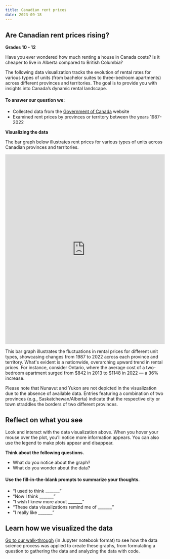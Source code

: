 ```yaml
---
title: Canadian rent prices
date: 2023-09-18
---
```

<h2>Are Canadian rent prices rising?</h2>

<p><b>Grades 10 - 12</b></p>
<p>Have you ever wondered how much renting a house in Canada costs? Is it cheaper to live in Alberta compared to British Columbia?</p>
<p>The following data visualization tracks the evolution of rental rates for various types of units (from bachelor suites to three-bedroom apartments) across different provinces and territories. The goal is to provide you with insights into Canada’s dynamic rental landscape.</p>
<h4>To answer our question we:</h4>
<ul>
<li>Collected data from&nbsp;the <a href="https://open.canada.ca/data/en/dataset/18b0c898-393f-4465-bb2a-31c922ad4d86" target="_blank" rel="noopener">Government of Canada</a> website</li>
<li>Examined rent prices by provinces or territory between the years 1987-2022</li>
</ul>
<p><strong>Visualizing the data</strong></p>
<p>The bar graph below illustrates rent prices for various types of units across Canadian provinces and territories.</p>
<p><iframe loading="lazy" id="igraph" class="post-img-shadow" style="border: none; --darkreader-inline-border-top: initial; --darkreader-inline-border-right: initial; --darkreader-inline-border-bottom: initial; --darkreader-inline-border-left: initial;" src="https://callysto.github.io/data-files/data-viz-of-the-week/canada-rent/visualizations/bar_animation.html" width="100%" height="600 " scrolling="no" seamless="seamless" data-darkreader-inline-border-top="" data-darkreader-inline-border-right="" data-darkreader-inline-border-bottom="" data-darkreader-inline-border-left=""></iframe></p>
<p>This bar graph illustrates the fluctuations in rental prices for different unit types, showcasing changes from 1987 to 2022 across each province and territory. What's evident is a nationwide, overarching upward trend in rental prices. For instance, consider Ontario, where the average cost of a two-bedroom apartment surged from $842 in 2013 to $1148 in 2022 — a 36% increase.</p>
<p>Please note that Nunavut and Yukon are not depicted in the visualization due to the absence of available data. Entries featuring a combination of two provinces (e.g., Saskatchewan/Alberta) indicate that the respective city or town straddles the borders of two different provinces.</p>

<h2><b>Reflect on what you see</b></h2>
<p>Look and interact with the data visualization above. When you hover your mouse over the plot, you’ll notice more information appears. You can also use the legend to make plots appear and disappear.</p>
<p><strong>Think about the following questions.</strong></p>
<ul>
<li>What do you notice about the graph?</li>
<li>What do you wonder about the data?</li>
</ul>
<h4><b>Use the fill-in-the-blank prompts to summarize your thoughts.</b></h4>
<ul>
<li aria-level="1">“I used to think _______”</li>
<li aria-level="1">“Now I think _______”</li>
<li aria-level="1">“I wish I knew more about _______”</li>
<li aria-level="1">“These data visualizations remind me of _______”</li>
<li aria-level="1">"I really like _______”</li>
</ul>
<h2><b>Learn how we visualized the data</b></h2>
<p><a href="https://bit.ly/rent-prices" target="_blank" rel="noopener">Go to our walk-through</a> (in Jupyter notebook format) to see how the data science process was applied to create these graphs, from formulating a question to gathering the data and analyzing the data with code.</p>